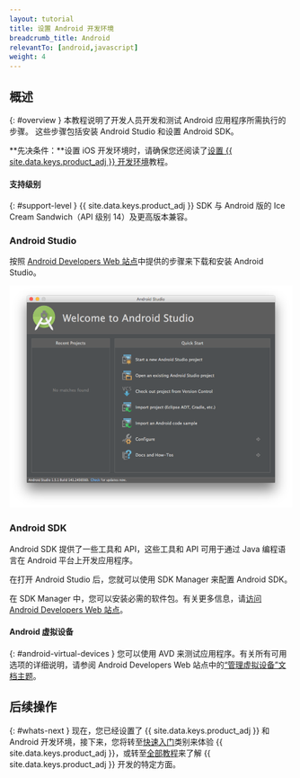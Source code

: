 ```yaml
---
layout: tutorial
title: 设置 Android 开发环境
breadcrumb_title: Android
relevantTo: [android,javascript]
weight: 4
---
```

<!-- NLS_CHARSET=UTF-8 -->
## 概述
{: #overview }
本教程说明了开发人员开发和测试 Android 应用程序所需执行的步骤。 这些步骤包括安装 Android Studio 和设置 Android SDK。

**先决条件：**设置 iOS 开发环境时，请确保您还阅读了[设置 {{ site.data.keys.product_adj }} 开发环境](../mobilefirst/)教程。

#### 支持级别
{: #support-level }
{{ site.data.keys.product_adj }} SDK 与 Android 版的 Ice Cream Sandwich（API 级别 14）及更高版本兼容。

### Android Studio
按照 [Android Developers Web 站点](http://developer.android.com/develop/index.html)中提供的步骤来下载和安装 Android Studio。

![配置 Android SDK](android-studio.png)

### Android SDK
Android SDK 提供了一些工具和 API，这些工具和 API 可用于通过 Java 编程语言在 Android 平台上开发应用程序。

在打开 Android Studio 后，您就可以使用 SDK Manager 来配置 Android SDK。

在 SDK Manager 中，您可以安装必需的软件包。有关更多信息，请[访问 Android Developers Web 站点](http://developer.android.com/sdk/index.html)。

#### Android 虚拟设备
{: #android-virtual-devices }
您可以使用 AVD 来测试应用程序。有关所有可用选项的详细说明，请参阅 Android Developers Web 站点中的[“管理虚拟设备”文档主题](http://developer.android.com/tools/devices/index.html)。

## 后续操作
{: #whats-next }
现在，您已经设置了 {{ site.data.keys.product_adj }} 和 Android 开发环境，接下来，您将转至[快速入门](../../../quick-start/android/)类别来体验 {{ site.data.keys.product_adj }}，或转至[全部教程](../../../all-tutorials)来了解 {{ site.data.keys.product_adj }} 开发的特定方面。
